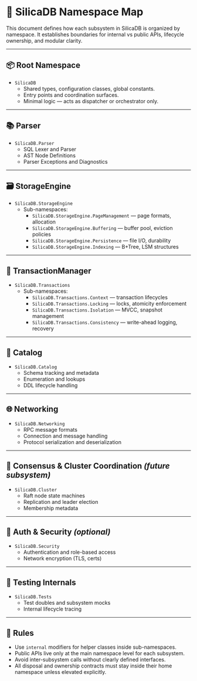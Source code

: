# 🧭 SilicaDB Namespace Map

This document defines how each subsystem in SilicaDB is organized by namespace. It establishes boundaries for internal vs public APIs, lifecycle ownership, and modular clarity.

---

## 📦 Root Namespace

- `SilicaDB`
  - Shared types, configuration classes, global constants.
  - Entry points and coordination surfaces.
  - Minimal logic — acts as dispatcher or orchestrator only.

---

## 📚 Parser

- `SilicaDB.Parser`
  - SQL Lexer and Parser
  - AST Node Definitions
  - Parser Exceptions and Diagnostics

---

## 🗃 StorageEngine

- `SilicaDB.StorageEngine`
  - Sub-namespaces:
    - `SilicaDB.StorageEngine.PageManagement` — page formats, allocation
    - `SilicaDB.StorageEngine.Buffering` — buffer pool, eviction policies
    - `SilicaDB.StorageEngine.Persistence` — file I/O, durability
    - `SilicaDB.StorageEngine.Indexing` — B+Tree, LSM structures

---

## 💾 TransactionManager

- `SilicaDB.Transactions`
  - Sub-namespaces:
    - `SilicaDB.Transactions.Context` — transaction lifecycles
    - `SilicaDB.Transactions.Locking` — locks, atomicity enforcement
    - `SilicaDB.Transactions.Isolation` — MVCC, snapshot management
    - `SilicaDB.Transactions.Consistency` — write-ahead logging, recovery

---

## 📑 Catalog

- `SilicaDB.Catalog`
  - Schema tracking and metadata
  - Enumeration and lookups
  - DDL lifecycle handling

---

## 🌐 Networking

- `SilicaDB.Networking`
  - RPC message formats
  - Connection and message handling
  - Protocol serialization and deserialization

---

## 🧭 Consensus & Cluster Coordination *(future subsystem)*

- `SilicaDB.Cluster`
  - Raft node state machines
  - Replication and leader election
  - Membership metadata

---

## 🔐 Auth & Security *(optional)*

- `SilicaDB.Security`
  - Authentication and role-based access
  - Network encryption (TLS, certs)

---

## 🧪 Testing Internals

- `SilicaDB.Tests`
  - Test doubles and subsystem mocks
  - Internal lifecycle tracing

---

## 🧩 Rules

- Use `internal` modifiers for helper classes inside sub-namespaces.
- Public APIs live only at the main namespace level for each subsystem.
- Avoid inter-subsystem calls without clearly defined interfaces.
- All disposal and ownership contracts must stay inside their home namespace unless elevated explicitly.
